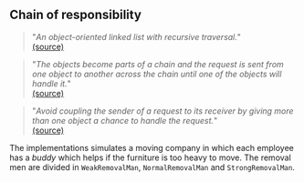 ## Chain of responsibility

> "*An object-oriented linked list with recursive traversal.*"<br>
[(source)](http://sourcemaking.com/design_patterns/chain_of_responsibility)

> "*The objects become parts of a chain and the request is sent from one object to another across the chain until one of the
objects will handle it.*"<br>
[(source)](http://www.oodesign.com/chain-of-responsibility-pattern.html)

> "*Avoid coupling the sender of a request to its receiver by giving more than one object a chance to handle the request.*"<br>
[(source)](http://www.dofactory.com/net/chain-of-responsibility-design-pattern)

The implementations simulates a moving company in which each employee has a *buddy* which helps if the furniture is too heavy
to move. The removal men are divided in `WeakRemovalMan`, `NormalRemovalMan` and `StrongRemovalMan`.
